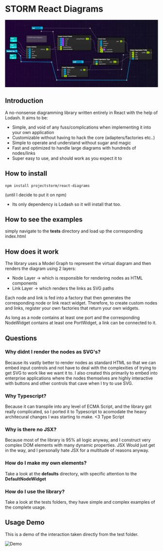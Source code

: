 # STORM React Diagrams

![Demo2](./demo2.png)

## Introduction

A no-nonsense diagramming library written entirely in React with the help of Lodash. It aims to be:

* Simple, and void of any fuss/complications when implementing it into your own application
* Customizable without having to hack the core (adapters/factories etc..)
* Simple to operate and understand without sugar and magic
* Fast and optimized to handle large diagrams with hundreds of nodes/links
* Super easy to use, and should work as you expect it to

## How to install

```npm install projectstorm/react-diagrams```

(until I decide to put it on npm)

* Its only dependency is Lodash so it will install that too.

## How to see the examples

simply navigate to the __tests__ directory and load up the corresponding index.html

## How does it work

The library uses a Model Graph to represent the virtual diagram and then renders the diagram using
2 layers:
* Node Layer -> which is responsible for rendering nodes as HTML components
* Link Layer -> which renders the links as SVG paths

Each node and link is fed into a factory that then generates the corresponding node or link react widget.
Therefore, to create custom nodes and links, register your own factories that return your own widgets.

As long as a node contains at least one port and the corresponding NodeWidget contains at least one PortWidget,
a link can be connected to it.

## Questions

### Why didnt I render the nodes as SVG's?

Because its vastly better to render nodes as standard HTML so that we can embed input controls and not have
to deal with the complexities of trying to get SVG to work like we want it to. I also created this primarily to embed into
enterprise applications where the nodes themselves are highly interactive with buttons and other controls that cave when I try to use SVG.

### Why Typescript?

Because it can transpile into any level of ECMA Script, and the library got really complicated, so I ported it to Typescript
to acomodate the heavy architecural changes I was starting to make. <3 Type Script

### Why is there no JSX?

Because most of the library is 95% all logic anyway, and I construct very complex DOM elements with many dynamic properties. JSX
Would just get in the way, and I personally hate JSX for a multitude of reasons anyway.

### How do I make my own elements?

Take a look at the __defaults__ directory, with specific attention to the __DefaultNodeWidget__

### How do I use the library?

Take a look at the tests folders, they have simple and complex examples of the complete usage.

## Usage Demo

This is a demo of the interaction taken directly from the test folder.

![Demo](./demo.gif)
